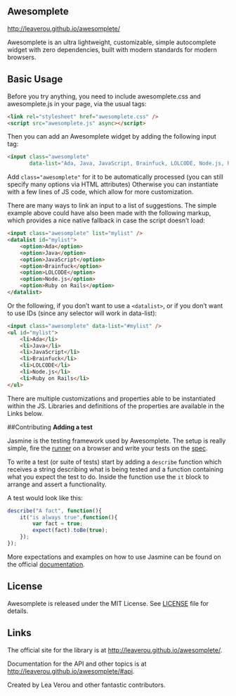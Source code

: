 ## Awesomplete

http://leaverou.github.io/awesomplete/

Awesomplete is an ultra lightweight, customizable, simple autocomplete widget with zero dependencies, built with modern standards for modern browsers.


## Basic Usage

Before you try anything, you need to include awesomplete.css and awesomplete.js in your page, via the usual tags:

```html
<link rel="stylesheet" href="awesomplete.css" />
<script src="awesomplete.js" async></script>
```

Then you can add an Awesomplete widget by adding the following input tag:

```html
<input class="awesomplete"
       data-list="Ada, Java, JavaScript, Brainfuck, LOLCODE, Node.js, Ruby on Rails" />
```

Add `class="awesomplete"` for it to be automatically processed (you can still specify many options via HTML attributes)
Otherwise you can instantiate with a few lines of JS code, which allow for more customization.

There are many ways to link an input to a list of suggestions. 
The simple example above could have also been made with the following markup, which provides a nice native fallback in case the script doesn’t load:

```html
<input class="awesomplete" list="mylist" />
<datalist id="mylist">
    <option>Ada</option>
    <option>Java</option>
    <option>JavaScript</option>
    <option>Brainfuck</option>
    <option>LOLCODE</option>
    <option>Node.js</option>
    <option>Ruby on Rails</option>
</datalist>
```

Or the following, if you don’t want to use a `<datalist>`, or if you don’t want to use IDs (since any selector will work in data-list):

```html
<input class="awesomplete" data-list="#mylist" />
<ul id="mylist">
    <li>Ada</li>
    <li>Java</li>
    <li>JavaScript</li>
    <li>Brainfuck</li>
    <li>LOLCODE</li>
    <li>Node.js</li>
    <li>Ruby on Rails</li>
</ul>
```

There are multiple customizations and properties able to be instantiated within the JS. Libraries and definitions of the properties are available in the Links below.

##Contributing
**Adding a test**

Jasmine is the testing framework used by Awesomplete. The setup is really simple, fire the [runner](tests/jasmine/index.html) on a browser and write your tests on the [spec](tests/jasmine/spec/awesompleteSpec.js).

To write a test (or suite of tests) start by adding a `describe` function which receives a string describing what is being tested and a function containing what you expect the test to do. Inside the function use the `it` block to arrange and assert a functionality. 

A test would look like this:

```javascript
describe("A fact", function(){
    it("is always true",function(){
        var fact = true;
        expect(fact).toBe(true);
    });
});
```

More expectations and examples on how to use Jasmine can be found on the official [documentation](http://jasmine.github.io/2.2/introduction.html).

## License

Awesomplete is released under the MIT License. See [LICENSE][1] file for
details.

## Links

The official site for the library is at <http://leaverou.github.io/awesomplete/>.

Documentation for the API and other topics is at
<http://leaverou.github.io/awesomplete/#api>.

Created by Lea Verou and other fantastic contributors.

[1]: https://github.com/LeaVerou/awesomplete/blob/gh-pages/LICENSE